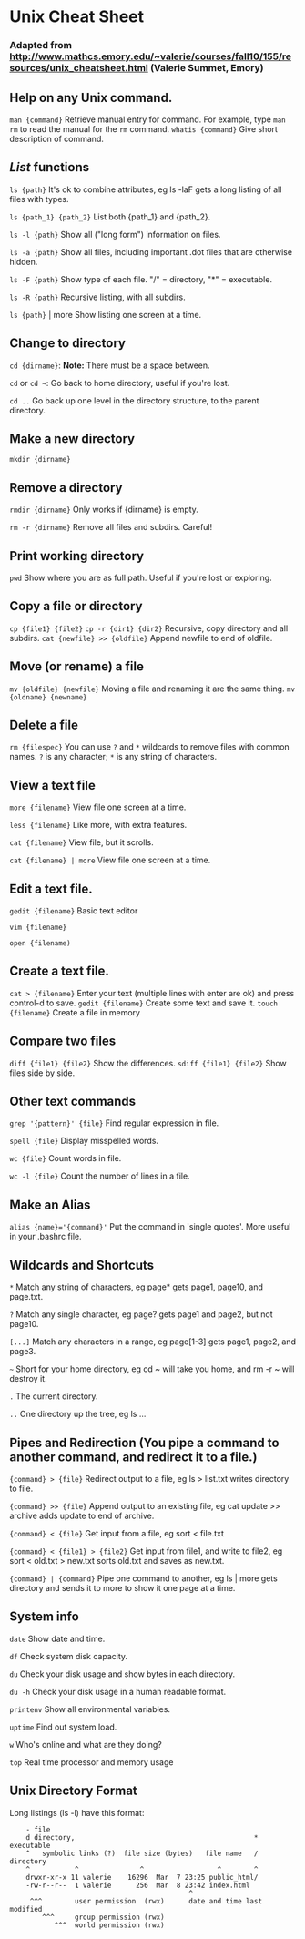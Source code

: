 # Unix Cheat Sheet
### Adapted from http://www.mathcs.emory.edu/~valerie/courses/fall10/155/resources/unix_cheatsheet.html (Valerie Summet, Emory)
## Help on any Unix command.
`man {command}` Retrieve manual entry for command. For example, type `man rm` to read the manual for the `rm` command.
`whatis {command}` Give short description of command.
## _List_ functions
`ls {path}`	It's ok to combine attributes, eg ls -laF gets a long listing of all files with types.

`ls {path_1} {path_2}`	List both {path_1} and {path_2}.

`ls -l {path}` Show all ("long form") information on files. 

`ls -a {path}`	Show all files, including important .dot files that are otherwise hidden.

`ls -F {path}`	Show type of each file. "/" = directory, "*" = executable.

`ls -R {path}`	Recursive listing, with all subdirs.

`ls {path}` | more	Show listing one screen at a time.
## Change to directory
`cd {dirname}`:	__Note:__ There must be a space between.

`cd` or `cd ~`:	Go back to home directory, useful if you're lost.

`cd ..`	Go back up one level in the directory structure, to the parent directory.
## Make a new directory
`mkdir {dirname}`	
## Remove a directory
`rmdir {dirname}`	Only works if {dirname} is empty.

`rm -r {dirname}`	Remove all files and subdirs. Careful!
## Print working directory
`pwd`	Show where you are as full path. Useful if you're lost or exploring.
## Copy a file or directory
`cp {file1} {file2}`
`cp -r {dir1} {dir2}`	Recursive, copy directory and all subdirs.
`cat {newfile} >> {oldfile}`	Append newfile to end of oldfile.
## Move (or rename) a file
`mv {oldfile} {newfile}`	Moving a file and renaming it are the same thing.
`mv {oldname} {newname}`	
## Delete a file
`rm {filespec}`	You can use `?` and `*` wildcards to remove files with common names. `?` is any character; `*` is any string of characters.


## View a text file
`more {filename}`	View file one screen at a time.

`less {filename}`	Like more, with extra features.

`cat {filename}`	View file, but it scrolls.

`cat {filename} | more`	View file one screen at a time.

## Edit a text file.
`gedit {filename}`	Basic text editor

`vim {filename}`

`open {filename)`

## Create a text file.
`cat > {filename}`	Enter your text (multiple lines with enter are ok) and press control-d to save.
`gedit {filename}`	Create some text and save it.
`touch {filename}`  Create a file in memory

## Compare two files
`diff {file1} {file2}` Show the differences.
`sdiff {file1} {file2}`	Show files side by side.

## Other text commands
`grep '{pattern}' {file}`	Find regular expression in file.

`spell {file}`	Display misspelled words.

`wc {file}`	Count words in file.

`wc -l {file}`	Count the number of lines in a file.

## Make an Alias
`alias {name}='{command}'` Put the command in 'single quotes'. More useful in your .bashrc file.

## Wildcards and Shortcuts

`*`	Match any string of characters, eg page* gets page1, page10, and page.txt.

`?`	Match any single character, eg page? gets page1 and page2, but not page10.

`[...]`	Match any characters in a range, eg page[1-3] gets page1, page2, and page3.

`~`	Short for your home directory, eg cd ~ will take you home, and rm -r ~ will destroy it.

`.`	The current directory.

`..`	One directory up the tree, eg ls ...

## Pipes and Redirection	(You pipe a command to another command, and redirect it to a file.)
`{command} > {file}`	Redirect output to a file, eg ls > list.txt writes directory to file.

`{command} >> {file}`	Append output to an existing file, eg cat update >> archive adds update to end of archive.

`{command} < {file}`	Get input from a file, eg sort < file.txt

`{command} < {file1} > {file2}`	Get input from file1, and write to file2, eg sort < old.txt > new.txt sorts old.txt and saves as new.txt.

`{command} | {command}`	Pipe one command to another, eg ls | more gets directory and sends it to more to show it one page at a time.

## System info
`date`	Show date and time.

`df`	Check system disk capacity.

`du`	Check your disk usage and show bytes in each directory.

`du -h`	Check your disk usage in a human readable format.

`printenv`	Show all environmental variables.

`uptime`	Find out system load.

`w`	Who's online and what are they doing?

`top`	Real time processor and memory usage

## Unix Directory Format
Long listings (ls -l) have this format:

```
    - file
    d directory,                                            * executable
    ^   symbolic links (?)  file size (bytes)   file name   / directory
    ^           ^               ^                  ^        ^
    drwxr-xr-x 11 valerie    16296  Mar  7 23:25 public_html/
    -rw-r--r--  1 valerie      256  Mar  8 23:42 index.html
                                            ^
     ^^^        user permission  (rwx)      date and time last modified
        ^^^     group permission (rwx)
           ^^^  world permission (rwx)
```
